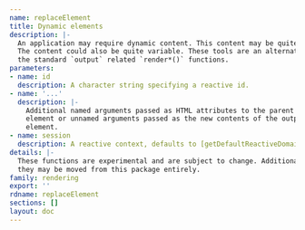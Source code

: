 ```yaml
---
name: replaceElement
title: Dynamic elements
description: |-
  An application may require dynamic content. This content may be quite simple.
  The content could also be quite variable. These tools are an alternative to
  the standard `output` related `render*()` functions.
parameters:
- name: id
  description: A character string specifying a reactive id.
- name: '...'
  description: |-
    Additional named arguments passed as HTML attributes to the parent
    element or unnamed arguments passed as the new contents of the output
    element.
- name: session
  description: A reactive context, defaults to [getDefaultReactiveDomain()](getdefaultreactivedomain.html).
details: |-
  These functions are experimental and are subject to change. Additionally,
  they may be moved from this package entirely.
family: rendering
export: ''
rdname: replaceElement
sections: []
layout: doc
---
```

